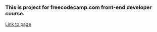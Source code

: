 ### This is project for freecodecamp.com front-end developer course.
[Link to page](https://danycold.github.io/fcc_tributepage/)
